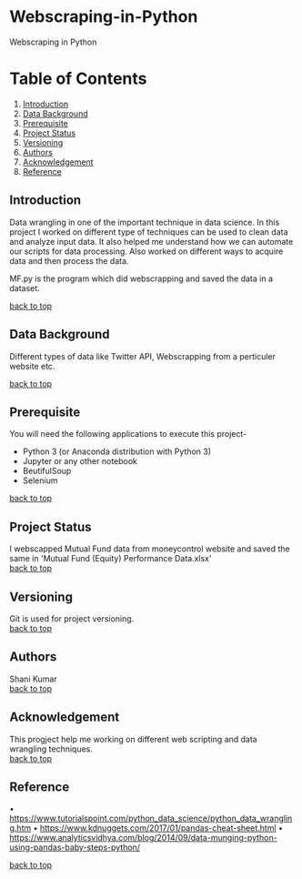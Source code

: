 # Webscraping-in-Python
Webscraping in Python

# Table of Contents
1. [Introduction](#introduction)
2. [Data Background](#data-background)
3. [Prerequisite](#prerequisite)
4. [Project Status](#project-status)
5. [Versioning](#versioning)
6. [Authors](#authors)
7. [Acknowledgement](#acknowledgement)
8. [Reference](#reference)

## Introduction
Data wrangling in one of the important technique in data science. In this project I worked on different type of techniques can be used to clean data and analyze input data. It also helped me understand how we can automate our scripts for data processing. Also worked on different ways to acquire data and then process the data.

MF.py is the program which did webscrapping and saved the data in a dataset.

[back to top](#table-of-contents)
## Data Background
Different types of data like Twitter API, Webscrapping from a perticuler website etc.

[back to top](#table-of-contents)
## Prerequisite
You will need the following applications to execute this project-

* Python 3 (or Anaconda distribution with Python 3)
* Jupyter or any other notebook
* BeutifulSoup
* Selenium

[back to top](#table-of-contents)

## Project Status
I webscapped Mutual Fund data from moneycontrol website and saved the same in 'Mutual Fund (Equity) Performance Data.xlsx'\
[back to top](#table-of-contents)

## Versioning
Git is used for project versioning. \
[back to top](#table-of-contents)

## Authors
Shani Kumar \
[back to top](#table-of-contents)

## Acknowledgement
This progject help me working on different web scripting and data wrangling techniques. \
[back to top](#table-of-contents)

## Reference
•	https://www.tutorialspoint.com/python_data_science/python_data_wrangling.htm
•	https://www.kdnuggets.com/2017/01/pandas-cheat-sheet.html
•	https://www.analyticsvidhya.com/blog/2014/09/data-munging-python-using-pandas-baby-steps-python/

[back to top](#table-of-contents)
